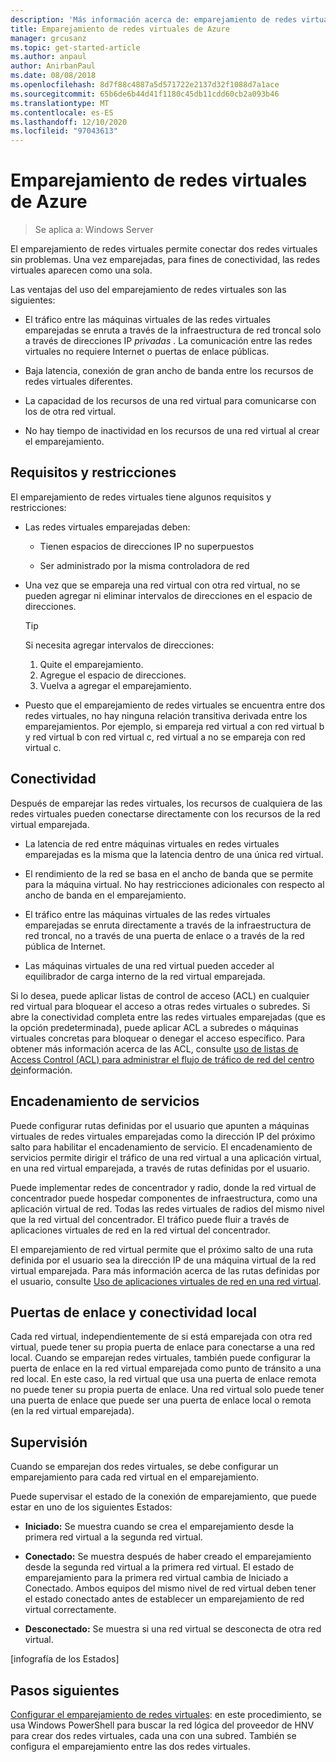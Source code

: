 ```yaml
---
description: 'Más información acerca de: emparejamiento de redes virtuales'
title: Emparejamiento de redes virtuales de Azure
manager: grcusanz
ms.topic: get-started-article
ms.author: anpaul
author: AnirbanPaul
ms.date: 08/08/2018
ms.openlocfilehash: 8d7f88c4887a5d571722e2137d32f1088d7a1ace
ms.sourcegitcommit: 65b6de6b44d41f1180c45db11cdd60cb2a093b46
ms.translationtype: MT
ms.contentlocale: es-ES
ms.lasthandoff: 12/10/2020
ms.locfileid: "97043613"
---
```

# <a name="virtual-network-peering"></a>Emparejamiento de redes virtuales de Azure

>Se aplica a: Windows Server

El emparejamiento de redes virtuales permite conectar dos redes virtuales sin problemas. Una vez emparejadas, para fines de conectividad, las redes virtuales aparecen como una sola.

Las ventajas del uso del emparejamiento de redes virtuales son las siguientes:

-   El tráfico entre las máquinas virtuales de las redes virtuales emparejadas se enruta a través de la infraestructura de red troncal solo a través de direcciones IP *privadas* . La comunicación entre las redes virtuales no requiere Internet o puertas de enlace públicas.

-   Baja latencia, conexión de gran ancho de banda entre los recursos de redes virtuales diferentes.

-   La capacidad de los recursos de una red virtual para comunicarse con los de otra red virtual.

-   No hay tiempo de inactividad en los recursos de una red virtual al crear el emparejamiento.

## <a name="requirements-and-constraints"></a>Requisitos y restricciones

El emparejamiento de redes virtuales tiene algunos requisitos y restricciones:

- Las redes virtuales emparejadas deben:

  -   Tienen espacios de direcciones IP no superpuestos

  -   Ser administrado por la misma controladora de red

- Una vez que se empareja una red virtual con otra red virtual, no se pueden agregar ni eliminar intervalos de direcciones en el espacio de direcciones.

  >[!TIP]
  >Si necesita agregar intervalos de direcciones:<ol><li>Quite el emparejamiento.</li><li>Agregue el espacio de direcciones.</li><li>Vuelva a agregar el emparejamiento.</li></ol>

- Puesto que el emparejamiento de redes virtuales se encuentra entre dos redes virtuales, no hay ninguna relación transitiva derivada entre los emparejamientos. Por ejemplo, si empareja red virtual a con red virtual b y red virtual b con red virtual c, red virtual a no se empareja con red virtual c.

## <a name="connectivity"></a>Conectividad

Después de emparejar las redes virtuales, los recursos de cualquiera de las redes virtuales pueden conectarse directamente con los recursos de la red virtual emparejada.

-   La latencia de red entre máquinas virtuales en redes virtuales emparejadas es la misma que la latencia dentro de una única red virtual.

-   El rendimiento de la red se basa en el ancho de banda que se permite para la máquina virtual. No hay restricciones adicionales con respecto al ancho de banda en el emparejamiento.

-   El tráfico entre las máquinas virtuales de las redes virtuales emparejadas se enruta directamente a través de la infraestructura de red troncal, no a través de una puerta de enlace o a través de la red pública de Internet.

-   Las máquinas virtuales de una red virtual pueden acceder al equilibrador de carga interno de la red virtual emparejada.

Si lo desea, puede aplicar listas de control de acceso (ACL) en cualquier red virtual para bloquear el acceso a otras redes virtuales o subredes. Si abre la conectividad completa entre las redes virtuales emparejadas (que es la opción predeterminada), puede aplicar ACL a subredes o máquinas virtuales concretas para bloquear o denegar el acceso específico. Para obtener más información acerca de las ACL, consulte [uso de listas de Access Control (ACL) para administrar el flujo de tráfico de red del centro de](../manage/use-acls-for-traffic-flow.md)información.

## <a name="service-chaining"></a>Encadenamiento de servicios

Puede configurar rutas definidas por el usuario que apunten a máquinas virtuales de redes virtuales emparejadas como la dirección IP del próximo salto para habilitar el encadenamiento de servicio. El encadenamiento de servicios permite dirigir el tráfico de una red virtual a una aplicación virtual, en una red virtual emparejada, a través de rutas definidas por el usuario.

Puede implementar redes de concentrador y radio, donde la red virtual de concentrador puede hospedar componentes de infraestructura, como una aplicación virtual de red. Todas las redes virtuales de radios del mismo nivel que la red virtual del concentrador. El tráfico puede fluir a través de aplicaciones virtuales de red en la red virtual del concentrador.

El emparejamiento de red virtual permite que el próximo salto de una ruta definida por el usuario sea la dirección IP de una máquina virtual de la red virtual emparejada. Para más información acerca de las rutas definidas por el usuario, consulte [Uso de aplicaciones virtuales de red en una red virtual](../manage/use-network-virtual-appliances-on-a-vn.md).

## <a name="gateways-and-on-premises-connectivity"></a>Puertas de enlace y conectividad local

Cada red virtual, independientemente de si está emparejada con otra red virtual, puede tener su propia puerta de enlace para conectarse a una red local. Cuando se emparejan redes virtuales, también puede configurar la puerta de enlace en la red virtual emparejada como punto de tránsito a una red local. En este caso, la red virtual que usa una puerta de enlace remota no puede tener su propia puerta de enlace. Una red virtual solo puede tener una puerta de enlace que puede ser una puerta de enlace local o remota (en la red virtual emparejada).

## <a name="monitor"></a>Supervisión

Cuando se emparejan dos redes virtuales, se debe configurar un emparejamiento para cada red virtual en el emparejamiento.

Puede supervisar el estado de la conexión de emparejamiento, que puede estar en uno de los siguientes Estados:

-   **Iniciado:** Se muestra cuando se crea el emparejamiento desde la primera red virtual a la segunda red virtual.

-   **Conectado:** Se muestra después de haber creado el emparejamiento desde la segunda red virtual a la primera red virtual. El estado de emparejamiento para la primera red virtual cambia de Iniciado a Conectado. Ambos equipos del mismo nivel de red virtual deben tener el estado conectado antes de establecer un emparejamiento de red virtual correctamente.

-   **Desconectado:** Se muestra si una red virtual se desconecta de otra red virtual.

[infografía de los Estados]

## <a name="next-steps"></a>Pasos siguientes
[Configurar el emparejamiento de redes virtuales](sdn-configure-vnet-peering.md): en este procedimiento, se usa Windows PowerShell para buscar la red lógica del proveedor de HNV para crear dos redes virtuales, cada una con una subred. También se configura el emparejamiento entre las dos redes virtuales.
